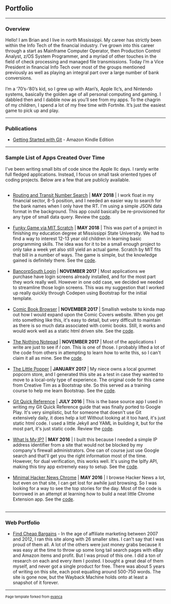 ## Portfolio

---

### Overview

Hello!  I am Brian and I live in north Mississippi. My career has strictly been within the Info Tech of the financial industry. I’ve grown into this career through a start as  Mainframe Computer Operator, then Production Control Analyst, z/OS System Programmer, and a myriad of other touches in the field of check processing and managed file transmissions. Today I’m a Vice President in financial Info Tech over most of the groups mentioned previously as well as playing an integral part over a large number of bank conversions.
<br/><br/>
I’m a ‘70’s-‘80’s kid, so I grew up with Atari’s, Apple IIc’s, and Nintendo systems, basically the golden age of all personal computing and gaming. I dabbled then and I dabble now as you’ll see from my apps. To the chagrin of my children, I spend a lot of my free time with Fortnite. It’s just the easiest game to pick up and play.

---

### Publications

- [Getting Started with Git](https://amzn.to/3a3XIb4) - Amazon Kindle Edition


---

### Sample List of Apps Created Over Time
I've been writing small bits of code since the Apple IIc days.  I rarely write full fledged applications.  Instead, I focus on small task oriented types of coding projects.  Below are a few that are publicly available.
<br/><br/>
- [Routing and Transit Number Search](http://bridnap.github.io/rtsearch) | **MAY 2018** | I work float in my financial sector, 8-5 position, and I needed an easier way to search for the bank names when I only have the RT. I'm using a simple JSON data format in the background.  This app could basically be re-provisioned for any type of small data query.  Review the [code](https://github.com/bridnap/rtsearch).
<br/><br/>    	
- [Funky Game via MIT Scratch](https://scratch.mit.edu/projects/213588312) | **MAY 2018** | This was part of a project in finishing my education degree at Mississippi State University.  We had to find a way to interest 12-13 year old children in learning basic programming skills.  The idea was for it to be a small enough project to only take a week yet also still yield an actual game.  Scratch by MIT fits that bill in a number of ways.  The game is simple, but the knowledge gained is definitely there.  See the [code](https://scratch.mit.edu/projects/213588312/editor).
<br/><br/> 				
- [BancorpSouth Login](https://codepen.io/bridnap/pen/wPqPzr) | **NOVEMBER 2017** | Most applications we purchase have login screens already installed, and for the most part they work really well.  However in one odd case, we decided we needed to streamline those login screens.  This was my suggestion that I worked up really quickly through Codepen using Bootstrap for the initial template.
<br/><br/>
- [Comic Book Browser](https://bridnap.github.io/comicbrowser) | **NOVEMBER 2017** | Smallish website to kinda map out how I would expand upon the Comic Covers website.  When you get into something like this, it's easy to detail, but very difficult to maintain as there is so much data associated with comic books.  Still, it works and would work well as a static html driven site.  See the [code](https://github.com/bridnap/comicbrowser). 
<br/><br/>		    
- [The Nothing Notepad](https://bridnap.github.io/notepad) | **NOVEMBER 2017** | Most of the applications I write are just to see if <i>I can</i>.  This is one of those.  I probably lifted a lot of the code from others in attempting to learn how to write this, so I can't claim it all as mine.  See the [code](https://github.com/bridnap/notepad).
<br/><br/>				
- [The Little Popper](https://bridnap.github.io/little-popper) | **JANUARY 2017** | My niece owns a local gourmet popcorn store, and I generated this site as a test in case they wanted to move to a local-only type of experience.  The original code for this came from Creative Tim as a Bootstrap site.  So this served as a training course to help me learn Bootstrap.  See the [code](https://github.com/bridnap/little-popper).
<br/><br/>				
- [Git Quick Reference](http://bridnap.github.io/git-ref) | **JULY 2016** | This is the base source app I used in writing my Git Quick Reference guide that was finally ported to Google Play. It's very simplistic, but for someone that doesn't use Git extensively daily, it does help a lot!  Without looking at it too hard, it's just static html code.  I used a little Jekyll and YAML in building it, but for the most part, it's just static code.  Review the [code](https://github.com/bridnap/git-ref).
<br/><br/>				
- [What Is My IP?](http://bridnap.github.io/whatismyip) | **MAY 2016** | I built this because I needed a simple IP address identifier from a site that would not be blocked by my company's firewall administrators. One can of course just use Google search and that'll get you the right information most of the time. However, for dual verification, this works well.  It's using the IpIfy API, making this tiny app extremely easy to setup.  See the [code](https://github.com/bridnap/whatismyip).
<br/><br/>    	
- [Minimal Hacker News Chrome](https://chrome.google.com/webstore/detail/minimal-hacker-news/jgijakambklliabpigfklccjjpinnloi) | **MAY 2016** | I browse Hacker News a lot, but even on that site, I can get lost for awhile just browsing.  So I was looking for a way to see the top stories for the day. Most of the code is borrowed in an attempt at learning how to build a neat little Chrome Extension app.  See the [code](https://github.com/bridnap/hnchrome).
<br/><br/>

---

### Web Portfolio
- [Find Cheap Bargains](https://web.archive.org/web/20130122221126/http://findcheapbargains.com/) - In the age of affiliate marketing between 2007 and 2012, I ran this site along with 26 smaller sites.  I can't say that I was proud of them all. A lot of the others were just money grabs because it was easy at the time to throw up some long tail search pages with eBay and Amazon items and profit.  But I was proud of this one.  I did a ton of research on each and every item I posted.  I bought a great deal of them myself, and never got a single product for free.  There was about 5 years of writing on this site, each post equalling around 500-750 words.  The site is gone now, but the Wayback Machine holds onto at least a snapshot of it forever.

---

<p style="font-size:11px">Page template forked from <a href="https://github.com/evanca/quick-portfolio">evanca</a></p>
<!-- Remove above link if you don't want to attibute -->
